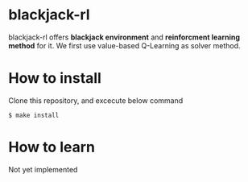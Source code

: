 # blackjack-rl
blackjack-rl offers **blackjack environment** and **reinforcment learning method** for it.
We first use value-based Q-Learning as solver method.

# How to install
Clone this repository, and excecute below command
```shell
$ make install
```

# How to learn
Not yet implemented
